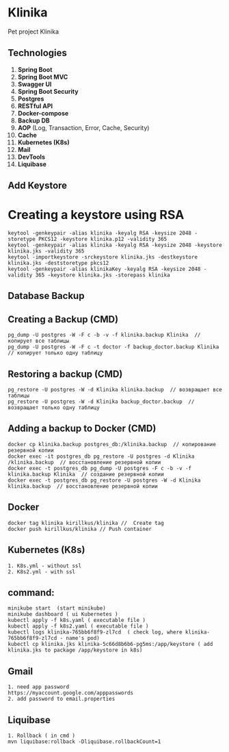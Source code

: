 # Klinika
Pet project Klinika

## Technologies

1. **Spring Boot**
2. **Spring Boot MVC**
3. **Swagger UI**
4. **Spring Boot Security**
5. **Postgres**
6. **RESTful API**
7. **Docker-compose**
8. **Backup DB**
9. **AOP** (Log, Transaction, Error, Cache, Security)
10. **Cache**
11. **Kubernetes (K8s)**
12. **Mail**
13. **DevTools**
14. **Liquibase**

## Add Keystore

# Creating a keystore using RSA

    keytool -genkeypair -alias klinika -keyalg RSA -keysize 2048 -storetype PKCS12 -keystore klinika.p12 -validity 365
    keytool -genkeypair -alias klinika -keyalg RSA -keysize 2048 -keystore klinika.jks -validity 365
    keytool -importkeystore -srckeystore klinika.jks -destkeystore klinika.jks -deststoretype pkcs12
    keytool -genkeypair -alias klinikaKey -keyalg RSA -keysize 2048 -validity 365 -keystore klinika.jks -storepass klinika

## Database Backup

## Creating a Backup (CMD)

    pg_dump -U postgres -W -F c -b -v -f klinika.backup Klinika  // копирует все таблицы  
    pg_dump -U postgres -W -F c -t doctor -f backup_doctor.backup Klinika  // копирует только одну таблицу  

## Restoring a backup (CMD)

    pg_restore -U postgres -W -d Klinika klinika.backup  // возвращает все таблицы  
    pg_restore -U postgres -W -d Klinika backup_doctor.backup  // возвращает только одну таблицу  

## Adding a backup to Docker (CMD)

    docker cp klinika.backup postgres_db:/klinika.backup  // копирование резервной копии  
    docker exec -it postgres_db pg_restore -U postgres -d Klinika /klinika.backup  // восстановление резервной копии  
    docker exec -t postgres_db pg_dump -U postgres -F c -b -v -f klinika.backup Klinika  // создание резервной копии  
    docker exec -t postgres_db pg_restore -U postgres -W -d Klinika klinika.backup  // восстановление резервной копии  

## Docker
    docker tag klinika kirillkus/klinika //  Create tag
    docker push kirillkus/klinika // Push container 

## Kubernetes (K8s)
    1. K8s.yml - without ssl
    2. K8s2.yml - with ssl

## command:
    minikube start  (start minikube)
    minikube dashboard ( ui Kubernetes )
    kubectl apply -f k8s.yaml ( executable file )
    kubectl apply -f k8s2.yaml ( executable file )
    kubectl logs klinika-765bb6f8f9-zl7cd  ( check log, where klinika-765bb6f8f9-zl7cd - name's pod)
    kubectl cp klinika.jks klinika-5c66d8b6b6-pg5ms:/app/keystore ( add klinika.jks to package /app/keystore in k8s)

## Gmail
    1. need app password
    https://myaccount.google.com/apppasswords
    2. add password to email.properties

## Liquibase
    1. Rollback ( in cmd )
    mvn liquibase:rollback -Dliquibase.rollbackCount=1

